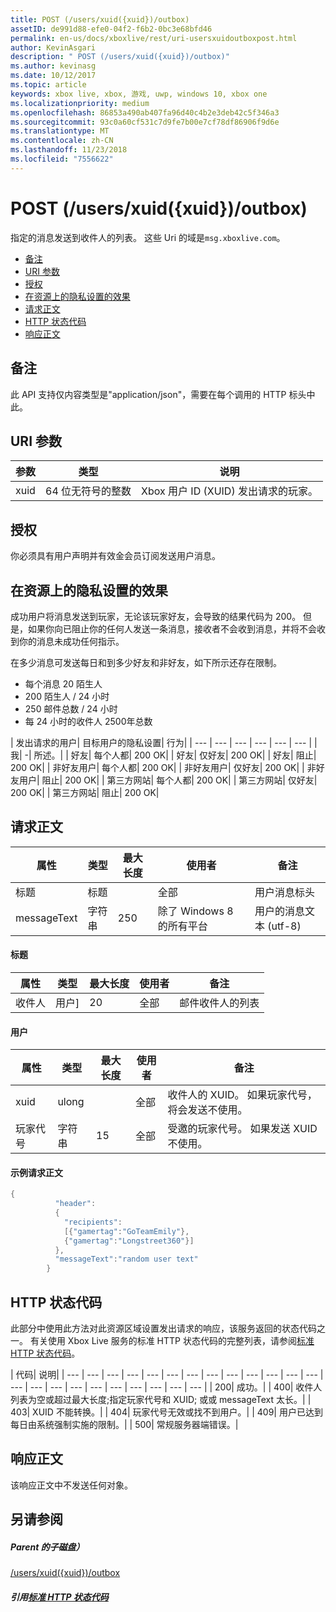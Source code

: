 ```yaml
---
title: POST (/users/xuid({xuid})/outbox)
assetID: de991d88-efe0-04f2-f6b2-0bc3e68bfd46
permalink: en-us/docs/xboxlive/rest/uri-usersxuidoutboxpost.html
author: KevinAsgari
description: " POST (/users/xuid({xuid})/outbox)"
ms.author: kevinasg
ms.date: 10/12/2017
ms.topic: article
keywords: xbox live, xbox, 游戏, uwp, windows 10, xbox one
ms.localizationpriority: medium
ms.openlocfilehash: 86853a490ab407fa96d40c4b2e3deb42c5f346a3
ms.sourcegitcommit: 93c0a60cf531c7d9fe7b00e7cf78df86906f9d6e
ms.translationtype: MT
ms.contentlocale: zh-CN
ms.lasthandoff: 11/23/2018
ms.locfileid: "7556622"
---
```

# <a name="post-usersxuidxuidoutbox"></a>POST (/users/xuid({xuid})/outbox)
指定的消息发送到收件人的列表。
这些 Uri 的域是`msg.xboxlive.com`。

  * [备注](#ID4EV)
  * [URI 参数](#ID4EAB)
  * [授权](#ID4ENB)
  * [在资源上的隐私设置的效果](#ID4EYB)
  * [请求正文](#ID4E3F)
  * [HTTP 状态代码](#ID4ETCAC)
  * [响应正文](#ID4E1EAC)

<a id="ID4EV"></a>


## <a name="remarks"></a>备注

此 API 支持仅内容类型是"application/json"，需要在每个调用的 HTTP 标头中此。

<a id="ID4EAB"></a>


## <a name="uri-parameters"></a>URI 参数

| 参数| 类型| 说明|
| --- | --- | --- |
| xuid | 64 位无符号的整数 | Xbox 用户 ID (XUID) 发出请求的玩家。 |

<a id="ID4ENB"></a>


## <a name="authorization"></a>授权

你必须具有用户声明并有效金会员订阅发送用户消息。

<a id="ID4EYB"></a>


## <a name="effect-of-privacy-settings-on-resource"></a>在资源上的隐私设置的效果

成功用户将消息发送到玩家，无论该玩家好友，会导致的结果代码为 200。 但是，如果你向已阻止你的任何人发送一条消息，接收者不会收到消息，并将不会收到你的消息未成功任何指示。

在多少消息可发送每日和到多少好友和非好友，如下所示还存在限制。

   * 每个消息 20 陌生人
   * 200 陌生人 / 24 小时
   * 250 邮件总数 / 24 小时
   * 每 24 小时的收件人 2500年总数

| 发出请求的用户| 目标用户的隐私设置| 行为|
| --- | --- | --- | --- | --- | --- |
| 我| -| 所述。|
| 好友| 每个人都| 200 OK|
| 好友| 仅好友| 200 OK|
| 好友| 阻止| 200 OK|
| 非好友用户| 每个人都| 200 OK|
| 非好友用户| 仅好友| 200 OK|
| 非好友用户| 阻止| 200 OK|
| 第三方网站| 每个人都| 200 OK|
| 第三方网站| 仅好友| 200 OK|
| 第三方网站| 阻止| 200 OK|

<a id="ID4E3F"></a>


## <a name="request-body"></a>请求正文

| 属性| 类型| 最大长度| 使用者| 备注|
| --- | --- | --- | --- | --- |
| 标题| 标题|  | 全部| 用户消息标头|
| messageText| 字符串| 250| 除了 Windows 8 的所有平台| 用户的消息文本 (utf-8)|

#### <a name="header"></a>标题

| 属性| 类型| 最大长度| 使用者| 备注|
| --- | --- | --- | --- | --- |
| 收件人| 用户]| 20| 全部| 邮件收件人的列表|

#### <a name="user"></a>用户

| 属性| 类型| 最大长度| 使用者| 备注|
| --- | --- | --- | --- | --- |
| xuid| ulong|  | 全部| 收件人的 XUID。 如果玩家代号，将会发送不使用。|
| 玩家代号| 字符串| 15| 全部| 受邀的玩家代号。 如果发送 XUID 不使用。|

#### <a name="sample-request-body"></a>示例请求正文 

```cpp
{
          "header":
          {
            "recipients":
            [{"gamertag":"GoTeamEmily"},
            {"gamertag":"Longstreet360"}]
          },
          "messageText":"random user text"
        }

```


<a id="ID4ETCAC"></a>


## <a name="http-status-codes"></a>HTTP 状态代码

此部分中使用此方法对此资源区域设置发出请求的响应，该服务返回的状态代码之一。 有关使用 Xbox Live 服务的标准 HTTP 状态代码的完整列表，请参阅[标准 HTTP 状态代码](../../additional/httpstatuscodes.md)。

| 代码| 说明|
| --- | --- | --- | --- | --- | --- | --- | --- | --- | --- | --- | --- | --- | --- | --- | --- | --- | --- | --- | --- | --- | --- | --- |
| 200| 成功。|
| 400| 收件人列表为空或超过最大长度;指定玩家代号和 XUID; 或或 messageText 太长。|
| 403| XUID 不能转换。|
| 404| 玩家代号无效或找不到用户。|
| 409| 用户已达到每日由系统强制实施的限制。|
| 500| 常规服务器端错误。|

<a id="ID4E1EAC"></a>


## <a name="response-body"></a>响应正文

该响应正文中不发送任何对象。

<a id="ID4EJFAC"></a>


## <a name="see-also"></a>另请参阅

<a id="ID4ELFAC"></a>


##### <a name="parent"></a>Parent 的子磁盘）  

[/users/xuid({xuid})/outbox](uri-usersxuidoutbox.md)


<a id="ID4EZFAC"></a>


##### <a name="reference--standard-http-status-codesadditionalhttpstatuscodesmd"></a>引用[标准 HTTP 状态代码](../../additional/httpstatuscodes.md)

